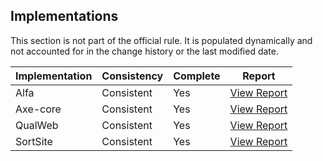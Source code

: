 ## Implementations

This section is not part of the official rule. It is populated dynamically and 
not accounted for in the change history or the last modified date.

| Implementation | Consistency          | Complete | Report
|----------------|----------------------|----------|-------------
| Alfa           | Consistent           | Yes      | [View Report](https://act-rules.github.io/implementation/alfa#id-bf051a)
| Axe-core       | Consistent           | Yes      | [View Report](https://act-rules.github.io/implementation/alfa#id-bf051a)
| QualWeb        | Consistent           | Yes      | [View Report](https://act-rules.github.io/implementation/qualweb#id-bf051a)
| SortSite       | Consistent           | Yes      | [View Report](https://act-rules.github.io/implementation/sortsite#id-bf051a)
